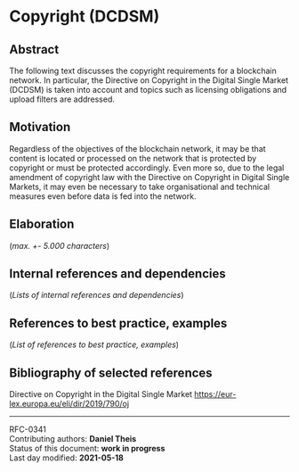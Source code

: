 # Copyright (DCDSM)

## Abstract

The following text discusses the copyright requirements for a blockchain network. In particular, the Directive on Copyright in the Digital Single Market (DCDSM) is taken into account and topics such as licensing obligations and upload filters are addressed.
    
## Motivation

Regardless of the objectives of the blockchain network, it may be that content is located or processed on the network that is protected by copyright or must be protected accordingly. Even more so, due to the legal amendment of copyright law with the Directive on Copyright in Digital Single Markets, it may even be necessary to take organisational and technical measures even before data is fed into the network.
    
## Elaboration

(*max. +- 5.000 characters*)
    
## Internal references and dependencies

(*Lists of internal references and dependencies*)
    
## References to best practice, examples  

(*List of references to best practice, examples*)
	
## Bibliography of selected references

Directive on Copyright in the Digital Single Market
https://eur-lex.europa.eu/eli/dir/2019/790/oj

________

RFC-0341   
Contributing authors: **Daniel Theis**  
Status of this document: **work in progress**  
Last day modified: **2021-05-18**